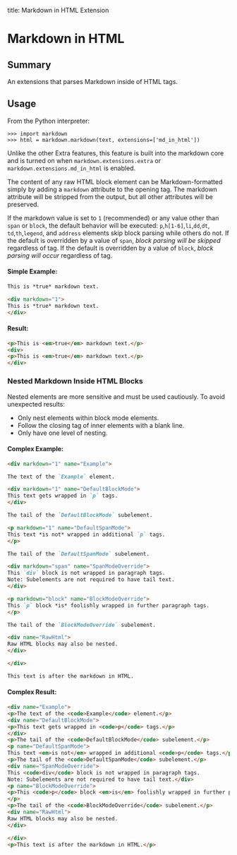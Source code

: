 title: Markdown in HTML Extension

# Markdown in HTML

## Summary

An extensions that parses Markdown inside of HTML tags.

## Usage

From the Python interpreter:

```pycon
>>> import markdown
>>> html = markdown.markdown(text, extensions=['md_in_html'])
```

Unlike the other Extra features, this feature is built into the markdown core and
is turned on when `markdown.extensions.extra` or `markdown.extensions.md_in_html`
is enabled.

The content of any raw HTML block element can be Markdown-formatted simply by
adding a `markdown` attribute to the opening tag. The markdown attribute will be
stripped from the output, but all other attributes will be preserved.

If the markdown value is set to `1` (recommended) or any value other than `span`
or `block`, the default behavior will be executed: `p`,`h[1-6]`,`li`,`dd`,`dt`,
`td`,`th`,`legend`, and `address` elements skip block parsing while others do not.
If the default is overridden by a value of `span`, *block parsing will be skipped*
regardless of tag. If the default is overridden by a value of `block`,
*block parsing will occur* regardless of tag.

#### Simple Example:

```md
This is *true* markdown text.

<div markdown="1">
This is *true* markdown text.
</div>
```

#### Result:

```html
<p>This is <em>true</em> markdown text.</p>
<div>
<p>This is <em>true</em> markdown text.</p>
</div>
```

### Nested Markdown Inside HTML Blocks

Nested elements are more sensitive and must be used cautiously. To avoid
unexpected results:

* Only nest elements within block mode elements.
* Follow the closing tag of inner elements with a blank line.
* Only have one level of nesting.

#### Complex Example:

```md
<div markdown="1" name="Example">

The text of the `Example` element.

<div markdown="1" name="DefaultBlockMode">
This text gets wrapped in `p` tags.
</div>

The tail of the `DefaultBlockMode` subelement.

<p markdown="1" name="DefaultSpanMode">
This text *is not* wrapped in additional `p` tags.
</p>

The tail of the `DefaultSpanMode` subelement.

<div markdown="span" name="SpanModeOverride">
This `div` block is not wrapped in paragraph tags.
Note: Subelements are not required to have tail text.
</div>

<p markdown="block" name="BlockModeOverride">
This `p` block *is* foolishly wrapped in further paragraph tags.
</p>

The tail of the `BlockModeOverride` subelement.

<div name="RawHtml">
Raw HTML blocks may also be nested.
</div>

</div>

This text is after the markdown in HTML.
```

#### Complex Result:

```html
<div name="Example">
<p>The text of the <code>Example</code> element.</p>
<div name="DefaultBlockMode">
<p>This text gets wrapped in <code>p</code> tags.</p>
</div>
<p>The tail of the <code>DefaultBlockMode</code> subelement.</p>
<p name="DefaultSpanMode">
This text <em>is not</em> wrapped in additional <code>p</code> tags.</p>
<p>The tail of the <code>DefaultSpanMode</code> subelement.</p>
<div name="SpanModeOverride">
This <code>div</code> block is not wrapped in paragraph tags.
Note: Subelements are not required to have tail text.</div>
<p name="BlockModeOverride">
<p>This <code>p</code> block <em>is</em> foolishly wrapped in further paragraph tags.</p>
</p>
<p>The tail of the <code>BlockModeOverride</code> subelement.</p>
<div name="RawHtml">
Raw HTML blocks may also be nested.
</div>

</div>
<p>This text is after the markdown in HTML.</p>
```
